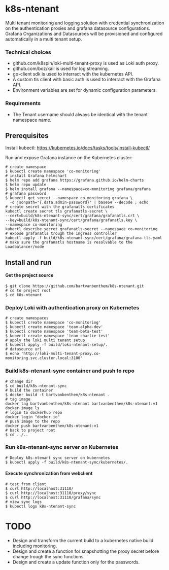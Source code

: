 # k8s-ntenant
Multi tenant monitoring and logging solution with credential synchronization on the authentication proxies and grafana datasource configurations. Grafana Organizations and Datasources will be provisioned and configured automatically in a multi tenant setup.

### Technical choices
* github.com/k8spin/loki-multi-tenant-proxy is used as Loki auth proxy.
* github.com/boz/kail is used for log streaming.
* go-client sdk is used to interract with the kubernetes API.
* A custom tls client with basic auth is used to interract with the Grafana API.
* Environment variables are set for dynamic configuration parameters.

### Requirements
* The Tenant username should always be identical with the tenant namespace name.

## Prerequisites
Install kubectl: https://kubernetes.io/docs/tasks/tools/install-kubectl/

Run and expose Grafana instance on the Kubernetes cluster:
```shell
# create namespace
$ kubectl create namespace 'co-monitoring'
# install Grafana helmchart
$ helm repo add grafana https://grafana.github.io/helm-charts
$ helm repo update
$ helm install grafana --namespace=co-monitoring grafana/grafana
# grafana password
$ kubectl get secret --namespace co-monitoring grafana \
  -o jsonpath="{.data.admin-password}" | base64 --decode ; echo
# create secret with the grafanatls certificates
kubectl create secret tls grafanatls-secret \
--cert=build/k8s-ntenant-sync/cert/grafana/grafanatls.crt \
--key=build/k8s-ntenant-sync/cert/grafana/grafanatls.key \
--namespace co-monitoring
kubectl describe secret grafanatls-secret --namespace co-monitoring
# expose grafanatls trough the ingress controller
kubectl apply -f build/k8s-ntenant-sync/cert/grafana/grafana-tls.yaml
# make sure the grafanatls hostname is resolvable to the Loadbalancer/node
```

## Install and run

#### Get the project source
```shell
$ git clone https://github.com/bartvanbenthem/k8s-ntenant.git
# cd to project root
$ cd k8s-ntenant
```

### Deploy Loki with authentication proxy on Kubernetes
```shell
# create namespaces
$ kubectl create namespace 'co-monitoring'
$ kubectl create namespace 'team-alpha-dev'
$ kubectl create namespace 'team-beta-test'
$ kubectl create namespace 'team-charlie-test'
# apply the loki multi tenant setup
$ kubectl apply -f build/loki-ntenant-setup/.
# datasource url
$ echo 'http://loki-multi-tenant-proxy.co-monitoring.svc.cluster.local:3100'
```

### Build k8s-ntenant-sync container and push to repo
```shell
# change dir
$ cd build/k8s-ntenant-sync
# build the container
$ docker build -t bartvanbenthem/k8s-ntenant .
# tag image
docker tag bartvanbenthem/k8s-ntenant bartvanbenthem/k8s-ntenant:v1
docker image ls
# login to dockerhub repo
docker login "docker.io"
# push image to the repo
docker push bartvanbenthem/k8s-ntenant:v1
# back to project root
$ cd ../..
```

### Run k8s-ntenant-sync server on Kubernetes
```shell
# Deploy k8s-ntenant sync server on kubernetes
$ kubectl apply -f build/k8s-ntenant-sync/kubernetes/.
```

#### Execute synchronization from webclient
```shell
# test from client
$ curl http://localhost:31110/
$ curl http://localhost:31110/proxy/sync
$ curl http://localhost:31110/grafana/sync
# view sync logs
$ kubectl logs k8s-ntenant-sync
```

# TODO
* Design and transform the current build to a kubernetes native build including monitoring.
* Design and create a function for snapshotting the proxy secret before change trough the sync functions.
* Design and create a update function only for the passwords.



